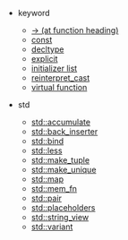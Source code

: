 - keyword
  - [-> (at function heading)](https://stackoverflow.com/questions/22514855/arrow-operator-in-function-heading)
  - [const](https://www.geeksforgeeks.org/const-member-functions-c/)
  - [decltype](https://www.geeksforgeeks.org/type-inference-in-c-auto-and-decltype/)
  - [explicit](https://www.geeksforgeeks.org/use-of-explicit-keyword-in-cpp/)
  - [initializer list](https://www.geeksforgeeks.org/when-do-we-use-initializer-list-in-c/)
  - [reinterpret_cast](https://www.geeksforgeeks.org/reinterpret_cast-in-c-type-casting-operators/)
  - [virtual function](https://www.geeksforgeeks.org/virtual-function-cpp/)

- std
  - [std::accumulate](https://www.geeksforgeeks.org/accumulate-and-partial_sum-in-c-stl-numeric-header/)
  - [std::back_inserter](https://www.geeksforgeeks.org/stdback_inserter-in-cpp/)
  - [std::bind](https://www.geeksforgeeks.org/bind-function-placeholders-c/)
  - [std::less](https://www.geeksforgeeks.org/stdless-in-c-with-examples/)
  - [std::make_tuple](https://www.geeksforgeeks.org/tuples-in-c/)
  - [std::make_unique](https://www.geeksforgeeks.org/auto_ptr-unique_ptr-shared_ptr-weak_ptr-2/)
  - [std::map](https://www.geeksforgeeks.org/map-associative-containers-the-c-standard-template-library-stl/)
  - [std::mem_fn](http://zhaoyan.website/xinzhi/cpp/cppsu77.html)
  - [std::pair](https://www.geeksforgeeks.org/pair-in-cpp-stl/)
  - [std::placeholders](https://www.geeksforgeeks.org/bind-function-placeholders-c/)
  - [std::string_view](https://www.geeksforgeeks.org/class-stdstring_view-in-cpp-17/)
  - [std::variant](https://www.cppstories.com/2018/06/variant/)
